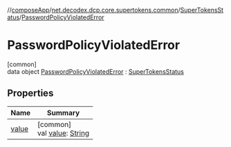 //[composeApp](../../../../index.md)/[net.decodex.dcp.core.supertokens.common](../../index.md)/[SuperTokensStatus](../index.md)/[PasswordPolicyViolatedError](index.md)

# PasswordPolicyViolatedError

[common]\
data object [PasswordPolicyViolatedError](index.md) : [SuperTokensStatus](../index.md)

## Properties

| Name | Summary |
|---|---|
| [value](../value.md) | [common]<br>val [value](../value.md): [String](https://kotlinlang.org/api/latest/jvm/stdlib/kotlin/-string/index.html) |
